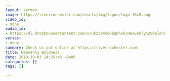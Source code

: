 ```yaml
---
layout: sermon
image: https://riverrochester.com/assets/img/logos/logo-16x9.png
video_id:
- none
audio_id:
- https://dl.dropboxusercontent.com/s/ukz384cb8bq8hxk/Heavenly%20Boldness.mp3?dl=0
verses:
- none
summary: Check us out online at https://riverrochester.com!
title: Heavenly Boldness
date: 2018-10-03 14:25:46 -0400
categories: []
tags: []

---
```

